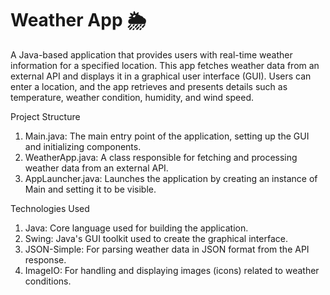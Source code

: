 # Weather App 🌦️
A Java-based application that provides users with real-time weather information for a specified location. This app fetches weather data from an external API and displays it in a graphical user interface (GUI). Users can enter a location, and the app retrieves and presents details such as temperature, weather condition, humidity, and wind speed.

Project Structure
1. Main.java:
The main entry point of the application, setting up the GUI and initializing components.
2. WeatherApp.java:
A class responsible for fetching and processing weather data from an external API.
3. AppLauncher.java:
Launches the application by creating an instance of Main and setting it to be visible.

Technologies Used
1. Java: Core language used for building the application.
2. Swing: Java's GUI toolkit used to create the graphical interface.
3. JSON-Simple: For parsing weather data in JSON format from the API response.
4. ImageIO: For handling and displaying images (icons) related to weather conditions.

